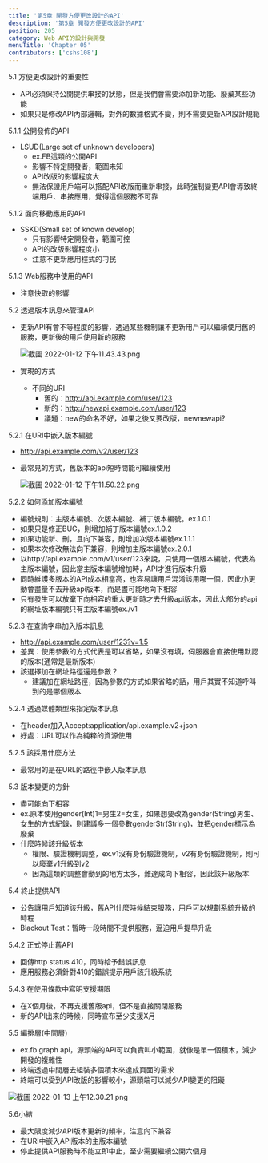 ```yaml
---
title: '第5章 開發方便更改設計的API'
description: '第5章 開發方便更改設計的API'
position: 205
category: Web API的設計與開發
menuTitle: 'Chapter 05'
contributors: ['cshs108']
---
```


5.1 方便更改設計的重要性

- API必須保持公開提供串接的狀態，但是我們會需要添加新功能、廢棄某些功能
- 如果只是修改API內部邏輯，對外的數據格式不變，則不需要更新API設計規範

5.1.1 公開發佈的API

- LSUD(Large set of unknown developers)
    - ex.FB這類的公開API
    - 影響不特定開發者，範圍未知
    - API改版的影響程度大
    - 無法保證用戶端可以搭配API改版而重新串接，此時強制變更API會導致終端用戶、串接應用，覺得這個服務不可靠
    

5.1.2 面向移動應用的API

- SSKD(Small set of known develop)
    - 只有影響特定開發者，範圍可控
    - API的改版影響程度小
    - 注意不更新應用程式的刁民
    

5.1.3 Web服務中使用的API

- 注意快取的影響

5.2 透過版本訊息來管理API

- 更新API有會不等程度的影響，透過某些機制讓不更新用戶可以繼續使用舊的服務，更新後的用戶使用新的服務
    
    ![截圖 2022-01-12 下午11.43.43.png](https://spiny-backbone-80c.notion.site/image/https%3A%2F%2Fs3-us-west-2.amazonaws.com%2Fsecure.notion-static.com%2F29bf5df3-10d1-4a7b-bc29-a5d707f00340%2F%E6%88%AA%E5%9C%96_2022-01-12_%E4%B8%8B%E5%8D%8811.43.43.png?table=block&id=0e1b970a-4780-46ec-98d9-fb6c780f5c3c&spaceId=5d2d13ed-dba9-47b9-be73-4ea525461379&width=2000&userId=&cache=v2)
    
- 實現的方式
    - 不同的URI
        - 舊的：http://api.example.com/user/123
        - 新的：http://newapi.example.com/user/123
        - 議題：new的命名不好，如果之後又要改版，newnewapi?
    

5.2.1 在URI中嵌入版本編號

- http://api.example.com/v2/user/123
- 最常見的方式，舊版本的api短時間能可繼續使用
    
    ![截圖 2022-01-12 下午11.50.22.png](https://spiny-backbone-80c.notion.site/image/https%3A%2F%2Fs3-us-west-2.amazonaws.com%2Fsecure.notion-static.com%2F3225328c-044c-4b7e-9235-90d4cb26339f%2F%E6%88%AA%E5%9C%96_2022-01-12_%E4%B8%8B%E5%8D%8811.50.22.png?table=block&id=682fa534-6843-4827-afbb-4b85f5857ee3&spaceId=5d2d13ed-dba9-47b9-be73-4ea525461379&width=2000&userId=&cache=v2)
    

5.2.2 如何添加版本編號

- 編號規則：主版本編號、次版本編號、補丁版本編號。ex.1.0.1
- 如果只是修正BUG，則增加補丁版本編號ex.1.0.2
- 如果功能新、刪，且向下兼容，則增加次版本編號ex.1.1.1
- 如果本次修改無法向下兼容，則增加主版本編號ex.2.0.1
- 以http://api.example.com/v1/user/123來說，只使用一個版本編號，代表為主版本編號，因此當主版本編號增加時，API才進行版本升級
- 同時維護多版本的API成本相當高，也容易讓用戶混淆該用哪一個，因此小更動會盡量不去升級api版本，而是盡可能地向下相容
- 只有發生可以放棄下向相容的重大更新時才去升級api版本，因此大部分的api的網址版本編號只有主版本編號ex./v1

5.2.3 在查詢字串加入版本訊息

- http://api.example.com/user/123?v=1.5
- 差異：使用參數的方式代表是可以省略，如果沒有填，伺服器會直接使用默認的版本(通常是最新版本)
- 該選擇加在網址路徑還是參數？
    - 建議加在網址路徑，因為參數的方式如果省略的話，用戶其實不知道呼叫到的是哪個版本
    

5.2.4 透過媒體類型來指定版本訊息

- 在header加入Accept:application/api.example.v2+json
- 好處：URL可以作為純粹的資源使用

5.2.5 該採用什麼方法

- 最常用的是在URL的路徑中嵌入版本訊息

5.3 版本變更的方針

- 盡可能向下相容
- ex.原本使用gender(Int)1=男生2=女生，如果想要改為gender(String)男生、女生的方式紀錄，則建議多一個參數genderStr(String)，並把gender標示為廢棄
- 什麼時候該升級版本
    - 權限、驗證機制調整，ex.v1沒有身份驗證機制，v2有身份驗證機制，則可以廢棄v1升級到v2
    - 因為這類的調整會動到的地方太多，難達成向下相容，因此該升級版本
    

5.4 終止提供API

- 公告讓用戶知道該升級，舊API什麼時候結束服務，用戶可以規劃系統升級的時程
- Blackout Test：暫時一段時間不提供服務，逼迫用戶提早升級

5.4.2 正式停止舊API

- 回傳http status 410，同時給予錯誤訊息
- 應用服務必須針對410的錯誤提示用戶該升級系統

5.4.3 在使用條款中寫明支援期限

- 在X個月後，不再支援舊版api，但不是直接關閉服務
- 新的API出來的時候，同時宣布至少支援X月

5.5 編排層(中間層)

- ex.fb graph api，源頭端的API可以負責叫小範圍，就像是單一個積木，減少開發的複雜性
- 終端透過中間層去組裝多個積木來達成頁面的需求
- 終端可以受到API改版的影響較小，源頭端可以減少API變更的阻礙

![截圖 2022-01-13 上午12.30.21.png](https://spiny-backbone-80c.notion.site/image/https%3A%2F%2Fs3-us-west-2.amazonaws.com%2Fsecure.notion-static.com%2F6006189a-1eb8-427c-95bf-9ecc11863135%2F%E6%88%AA%E5%9C%96_2022-01-13_%E4%B8%8A%E5%8D%8812.30.21.png?table=block&id=ea41ce46-1dba-4281-9890-96fb05b6c6e1&spaceId=5d2d13ed-dba9-47b9-be73-4ea525461379&width=2000&userId=&cache=v2)

5.6小結

- 最大限度減少API版本更新的頻率，注意向下兼容
- 在URI中嵌入API版本的主版本編號
- 停止提供API服務時不能立即中止，至少需要繼續公開六個月